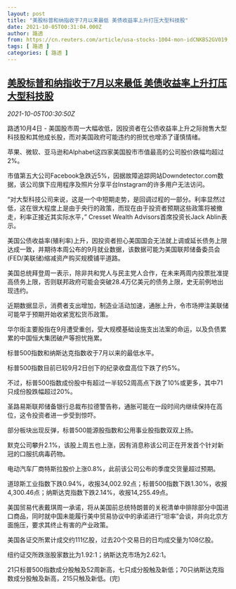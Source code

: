 ```yaml
---
layout: post
title: "美股标普和纳指收于7月以来最低 美债收益率上升打压大型科技股"
date: 2021-10-05T00:31:04.000Z
author: 路透
from: https://cn.reuters.com/article/usa-stocks-1004-mon-idCNKBS2GV019
tags: [ 路透 ]
categories: [ 路透 ]
---
```

<!--1633393864000-->
[美股标普和纳指收于7月以来最低 美债收益率上升打压大型科技股](https://cn.reuters.com/article/usa-stocks-1004-mon-idCNKBS2GV019)
------

<div>
<div><i>2021-10-05T00:30:50Z</i></div><p>路透10月4日 - 美国股市周一大幅收低，因投资者在公债收益率上升之际抛售大型科技股和其他成长股，而对美国政府可能违约的担忧也增添了谨慎情绪。</p><p>苹果、微软、亚马逊和Alphabet这四家美国股市市值最高的公司股价跌幅均超过2%。</p><p>市值第五大公司Facebook急跌近5%，因据故障追踪网站Downdetector.com数据，该公司旗下应用程序及照片分享平台Instagram的许多用户无法访问。</p><p>“对大型科技公司来说，这是一个中短期走势，是回调过程的一部分。利率显然过低，这在很大程度上是由于央行的政策，而现在由于投资者预期这些政策将被撤走，利率正接近其实际水平，” Cresset Wealth Advisors首席投资长Jack Ablin表示。</p><p>美国公债收益率(殖利率)上升，因投资者担心美国国会无法就上调或延长债务上限达成一致，并期待本周公布的9月就业数据，该数据可能为美国联邦储备委员会(FED/美联储)缩减资产购买规模铺平道路。</p><p>美国总统拜登周一表示，除非共和党人与民主党人合作，在未来两周内投票批准提高债务上限，否则联邦政府可能会突破28.4万亿美元的债务上限，史无前例地出现违约。</p><p>近期数据显示，消费者支出增加，制造业活动加速，通胀上升，令市场押注美联储可能早于预期开始收紧宽松货币政策。</p><p>华尔街主要股指在9月遭受重创，受大规模基础设施支出法案的命运，以及负债累累的中国恒大集团破产等担忧拖累。</p><p>标普500指数和纳斯达克指数收于7月以来的最低水平。</p><p>标普500指数目前已较9月2日创下的纪录收盘高位下跌了约5%。</p><p>不过，标普500指数成份股中有超过一半较52周高点下跌了10%或更多，其中71只成份股跌幅超过20%。</p><p>圣路易斯联邦储备银行总裁布拉德警告称，通胀可能在一段时间内继续保持在高位，这令投资者进一步受到惊吓。</p><p>部分板块出现反弹，标普500能源股指数和公用事业股指数双双上扬。</p><p>默克公司攀升2.1%，该股上周五也上涨，因有消息称该公司正在开发首个针对新冠的口服抗病毒药物。</p><p>电动汽车厂商特斯拉股价上涨0.8%，此前该公司公布的季度交货量超过预期。</p><p>道琼斯工业指数下跌0.94%，收报34,002.92点；标普500指数下跌1.30%，收报4,300.46点；纳斯达克指数下跌2.14%，收报14,255.49点。</p><p>美国贸易代表戴琪周一承诺，将从美国前总统特朗普的关税清单中排除部分中国进口商品，同时就中国未能履行美中贸易协议中的承诺进行“坦率”会谈，并向北京方面施压，要求其终止有害的产业政策。</p><p>美国各证交所累计成交约111亿股，过去20个交易日的日均成交量为108亿股。</p><p>纽约证交所跌涨股家数比为1.92:1；纳斯达克市场为2.62:1。</p><p>21只标普500指数成分股触及52周新高，七只成分股触及新低；70只纳斯达克指数成分股触及新高，215只触及新低。(完)</p>
</div>
